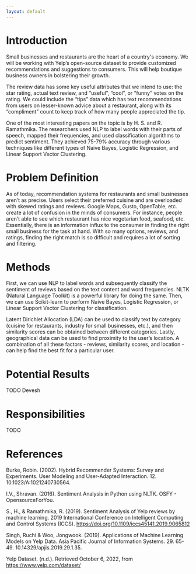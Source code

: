 ```yaml
---
layout: default
---
```


# Introduction

Small businesses and restaurants are the heart of a country's economy. We will be working with Yelp’s open-source dataset to provide customized recommendations and suggestions to consumers. This will help boutique business owners in bolstering their growth.

The review data has some key useful attributes that we intend to use: the star rating, actual text review, and “useful”, “cool”, or “funny” votes on the rating. We could include the “tips” data which has text recommendations from users on lesser-known advice about a restaurant, along with its “compliment” count to keep track of how many people appreciated the tip. 

One of the most interesting papers on the topic is by H. S. and R. Ramathmika. The researchers used NLP to label words with their parts of speech, mapped their frequencies, and used classification algorithms to predict sentiment. They achieved 75-79% accuracy through various techniques like different types of Naive Bayes, Logistic Regression, and Linear Support Vector Clustering.

# Problem Definition

As of today, recommendation systems for restaurants and small businesses aren’t as precise. Users select their preferred cuisine and are overloaded with skewed ratings and reviews. Google Maps, Gusto, OpenTable, etc. create a lot of confusion in the minds of consumers. For instance, people aren’t able to see which restaurant has nice vegetarian food, seafood, etc. Essentially, there is an information influx to the consumer in finding the right small business for the task at hand. With so many options, reviews, and ratings, finding the right match is so difficult and requires a lot of sorting and filtering.

# Methods

First, we can use NLP to label words and subsequently classify the sentiment of reviews based on the text content and word frequencies. NLTK (Natural Language Toolkit) is a powerful library for doing the same. Then, we can use Scikit-learn to perform Naive Bayes, Logistic Regression, or Linear Support Vector Clustering for classification.

Latent Dirichlet Allocation (LDA) can be used to classify text by category (cuisine for restaurants, industry for small businesses, etc.), and then similarity scores can be obtained between different categories. Lastly, geographical data can be used to find proximity to the user’s location. A combination of all these factors - reviews, similarity scores, and location - can help find the best fit for a particular user.

# Potential Results

TODO Devesh

# Responsibilities

TODO


# References

Burke, Robin. (2002). Hybrid Recommender Systems: Survey and Experiments. User Modeling and User-Adapted Interaction. 12. 10.1023/A:1021240730564. 

I.V., Shravan. (2016). Sentiment Analysis in Python using NLTK. OSFY - OpensourceForYou. 

S., H., & Ramathmika, R. (2019). Sentiment Analysis of Yelp reviews by machine learning. 2019 International Conference on Intelligent Computing and Control Systems (ICCS). https://doi.org/10.1109/iccs45141.2019.9065812 

Singh, Ruchi & Woo, Jongwook. (2019). Applications of Machine Learning Models on Yelp Data. Asia Pacific Journal of Information Systems. 29. 65-49. 10.14329/apjis.2019.29.1.35. 

Yelp Dataset. (n.d.). Retrieved October 6, 2022, from https://www.yelp.com/dataset/

